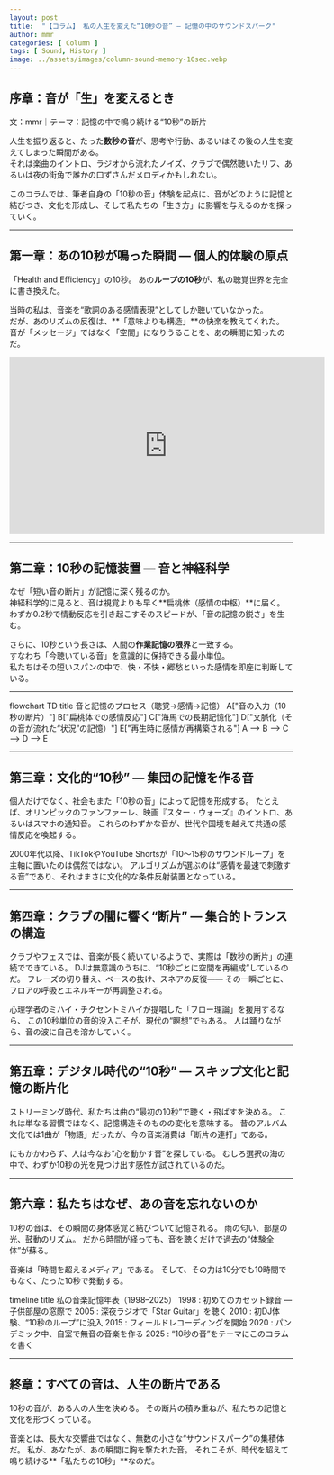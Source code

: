 ```yaml
---
layout: post
title:  "【コラム】 私の人生を変えた“10秒の音” ― 記憶の中のサウンドスパーク"
author: mmr
categories: [ Column ]
tags: [ Sound, History ]
image: ../assets/images/column-sound-memory-10sec.webp
---
```


## 序章：音が「生」を変えるとき


文：mmr｜テーマ：記憶の中で鳴り続ける“10秒”の断片

人生を振り返ると、たった**数秒の音**が、思考や行動、あるいはその後の人生を変えてしまった瞬間がある。  
それは楽曲のイントロ、ラジオから流れたノイズ、クラブで偶然聴いたリフ、あるいは夜の街角で誰かの口ずさんだメロディかもしれない。

このコラムでは、筆者自身の「10秒の音」体験を起点に、音がどのように記憶と結びつき、文化を形成し、そして私たちの「生き方」に影響を与えるのかを探っていく。

---

<style type="text/css">

table, td, th {
border: 2px #111 solid;
width: auto;
padding: 10px; 
}
th {
background-color: #111;
color: #fff;
}
</style>


## 第一章：あの10秒が鳴った瞬間 ― 個人的体験の原点


「Health and Efficiency」の10秒。
あの**ループの10秒**が、私の聴覚世界を完全に書き換えた。

当時の私は、音楽を“歌詞のある感情表現”としてしか聴いていなかった。  
だが、あのリズムの反復は、**「意味よりも構造」**の快楽を教えてくれた。  
音が「メッセージ」ではなく「空間」になりうることを、あの瞬間に知ったのだ。

<iframe width="560" height="315" src="https://www.youtube.com/embed/yYNEKwgkKE4?si=o3SjQ8uD3GeOIaPz" title="YouTube video player" frameborder="0" allow="accelerometer; autoplay; clipboard-write; encrypted-media; gyroscope; picture-in-picture; web-share" referrerpolicy="strict-origin-when-cross-origin" allowfullscreen></iframe>

---

## 第二章：10秒の記憶装置 ― 音と神経科学

なぜ「短い音の断片」が記憶に深く残るのか。  
神経科学的に見ると、音は視覚よりも早く**扁桃体（感情の中枢）**に届く。  
わずか0.2秒で情動反応を引き起こすそのスピードが、「音の記憶の鋭さ」を生む。

さらに、10秒という長さは、人間の**作業記憶の限界**と一致する。  
すなわち「今聴いている音」を意識的に保持できる最小単位。  
私たちはその短いスパンの中で、快・不快・郷愁といった感情を即座に判断している。

---

<div class="mermaid">

flowchart TD
    title 音と記憶のプロセス（聴覚→感情→記憶）
    A["音の入力（10秒の断片）"]
    B["扁桃体での感情反応"]
    C["海馬での長期記憶化"]
    D["文脈化（その音が流れた“状況”の記憶）"]
    E["再生時に感情が再構築される"]
    A --> B --> C --> D --> E

</div>

---

## 第三章：文化的“10秒” ― 集団の記憶を作る音

個人だけでなく、社会もまた「10秒の音」によって記憶を形成する。
たとえば、オリンピックのファンファーレ、映画『スター・ウォーズ』のイントロ、あるいはスマホの通知音。
これらのわずかな音が、世代や国境を越えて共通の感情反応を喚起する。

2000年代以降、TikTokやYouTube Shortsが「10〜15秒のサウンドループ」を主軸に置いたのは偶然ではない。
アルゴリズムが選ぶのは“感情を最速で刺激する音”であり、それはまさに文化的な条件反射装置となっている。

---

## 第四章：クラブの闇に響く“断片” ― 集合的トランスの構造

クラブやフェスでは、音楽が長く続いているようで、実際は「数秒の断片」の連続でできている。
DJは無意識のうちに、“10秒ごとに空間を再編成”しているのだ。
フレーズの切り替え、ベースの抜け、スネアの反復——
その一瞬ごとに、フロアの呼吸とエネルギーが再調整される。

心理学者のミハイ・チクセントミハイが提唱した「フロー理論」を援用するなら、
この10秒単位の音的没入こそが、現代の“瞑想”でもある。
人は踊りながら、音の波に自己を溶かしていく。

---

## 第五章：デジタル時代の“10秒” ― スキップ文化と記憶の断片化

ストリーミング時代、私たちは曲の“最初の10秒”で聴く・飛ばすを決める。
これは単なる習慣ではなく、記憶構造そのものの変化を意味する。
昔のアルバム文化では1曲が「物語」だったが、今の音楽消費は「断片の連打」である。

にもかかわらず、人は今なお“心を動かす音”を探している。
むしろ選択の海の中で、わずか10秒の光を見つけ出す感性が試されているのだ。

---

## 第六章：私たちはなぜ、あの音を忘れないのか

10秒の音は、その瞬間の身体感覚と結びついて記憶される。
雨の匂い、部屋の光、鼓動のリズム。
だから時間が経っても、音を聴くだけで過去の“体験全体”が蘇る。

音楽は「時間を超えるメディア」である。
そして、その力は10分でも10時間でもなく、たった10秒で発動する。

<div class="mermaid">

timeline
    title 私の音楽記憶年表（1998–2025）
    1998 : 初めてのカセット録音 — 子供部屋の窓際で
    2005 : 深夜ラジオで「Star Guitar」を聴く
    2010 : 初DJ体験、“10秒のループ”に没入
    2015 : フィールドレコーディングを開始
    2020 : パンデミック中、自室で無音の音楽を作る
    2025 : “10秒の音”をテーマにこのコラムを書く

</div>

---

## 終章：すべての音は、人生の断片である

10秒の音が、ある人の人生を決める。
その断片の積み重ねが、私たちの記憶と文化を形づくっている。

音楽とは、長大な交響曲ではなく、無数の小さな“サウンドスパーク”の集積体だ。
私が、あなたが、あの瞬間に胸を撃たれた音。
それこそが、時代を超えて鳴り続ける**「私たちの10秒」**なのだ。